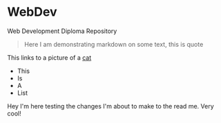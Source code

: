 # WebDev
Web Development Diploma Repository

>Here I am demonstrating markdown on some text, this is quote

This links to a picture of a [cat](http://icons.iconarchive.com/icons/google/noto-emoji-animals-nature/256/22221-cat-icon.png)

* This
* Is
* A
* List

Hey I'm here testing the changes I'm about to make to the read me. Very cool!
